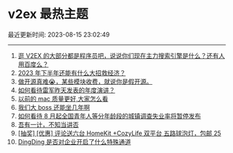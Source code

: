 # v2ex 最热主题

最近更新时间: 2023-08-15 23:02:49

--- 
1. [逛 V2EX 的大部分都是程序员吧，说说你们现在主力搜索引擎是什么？还有人用百度么？](https://www.v2ex.com/t/965327) 
2. [2023 年下半年还能有什么大招救经济？](https://www.v2ex.com/t/965332) 
3. [做开源真难😭，某些模块收费，就说你是假开源。](https://www.v2ex.com/t/965335) 
4. [如何看待雷军昨天发表的年度演讲？](https://www.v2ex.com/t/965339) 
5. [以前的 mac 质量更好,大家怎么看](https://www.v2ex.com/t/965348) 
6. [我们大 boss 还能坐几年啊](https://www.v2ex.com/t/965400) 
7. [如何看待 8 月起全国青年人等分年龄段的城镇调查失业率将暂停发布](https://www.v2ex.com/t/965379) 
8. [吾有一计，不知当讲否](https://www.v2ex.com/t/965456) 
9. [[抽奖] [优惠] 评论送六台 HomeKit +CozyLife 双平台 五路球泡灯，包邮 25](https://www.v2ex.com/t/965474) 
10. [DingDing 是否对企业开启了什么特殊通道](https://www.v2ex.com/t/965340) 
